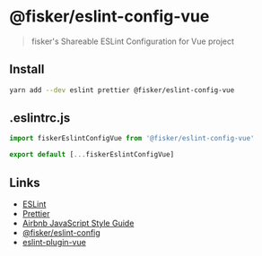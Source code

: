 # @fisker/eslint-config-vue

> fisker's Shareable ESLint Configuration for Vue project

## Install

```sh
yarn add --dev eslint prettier @fisker/eslint-config-vue
```

## .eslintrc.js

```js
import fiskerEslintConfigVue from '@fisker/eslint-config-vue'

export default [...fiskerEslintConfigVue]
```

## Links

- [ESLint](https://eslint.org/)
- [Prettier](https://prettier.io/)
- [Airbnb JavaScript Style Guide](https://github.com/airbnb/javascript)
- [@fisker/eslint-config](https://github.com/fisker/shared-configs)
- [eslint-plugin-vue](https://github.com/vuejs/eslint-plugin-vue)
